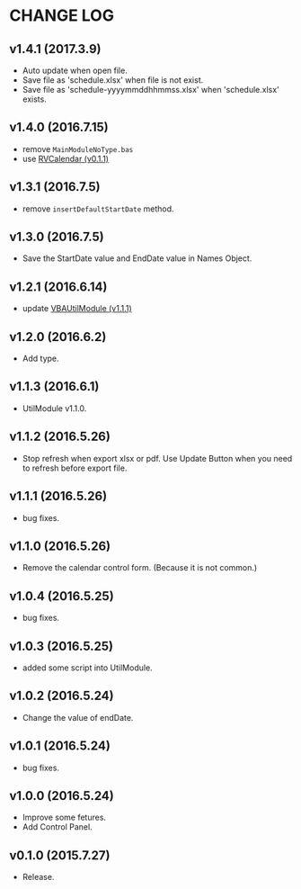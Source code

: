 # CHANGE LOG

## v1.4.1 (2017.3.9)
- Auto update when open file.
- Save file as 'schedule.xlsx' when file is not exist.
- Save file as 'schedule-yyyymmddhhmmss.xlsx' when 'schedule.xlsx' exists.

## v1.4.0 (2016.7.15)
- remove `MainModuleNoType.bas`
- use [RVCalendar (v0.1.1)](https://github.com/fiv111/RVCalendar "RVCalendar")

## v1.3.1 (2016.7.5)
- remove `insertDefaultStartDate` method.

## v1.3.0 (2016.7.5)
- Save the StartDate value and EndDate value in Names Object.

## v1.2.1 (2016.6.14)
- update [VBAUtilModule (v1.1.1)](https://github.com/fiv111/VBAUtilModule "VBAUtilModule")

## v1.2.0 (2016.6.2)
- Add type.

## v1.1.3 (2016.6.1)
- UtilModule v1.1.0.

## v1.1.2 (2016.5.26)
- Stop refresh when export xlsx or pdf. Use Update Button when you need to refresh before export file.

## v1.1.1 (2016.5.26)
- bug fixes.

## v1.1.0 (2016.5.26)
- Remove the calendar control form. (Because it is not common.)

## v1.0.4 (2016.5.25)
- bug fixes.

## v1.0.3 (2016.5.25)
- added some script into UtilModule.

## v1.0.2 (2016.5.24)
- Change the value of endDate.

## v1.0.1 (2016.5.24)
- bug fixes.

## v1.0.0 (2016.5.24)
- Improve some fetures.
- Add Control Panel.

## v0.1.0 (2015.7.27)
- Release.
